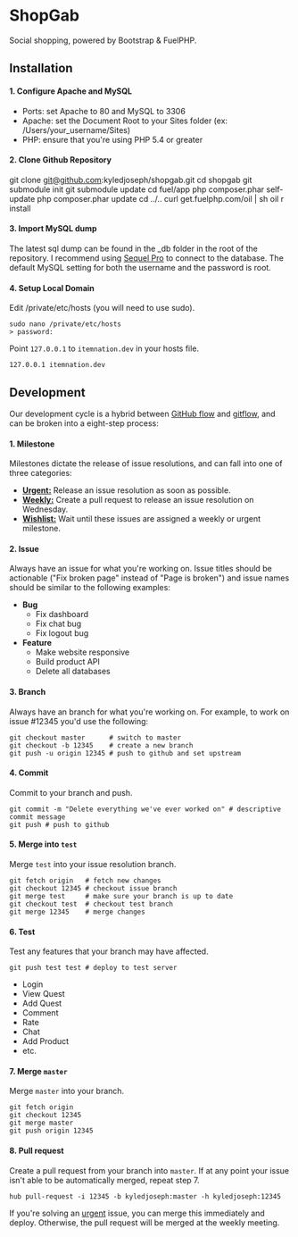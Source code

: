 # ShopGab

Social shopping, powered by Bootstrap & FuelPHP.

## Installation

#### 1. Configure Apache and MySQL

* Ports: set Apache to 80 and MySQL to 3306
* Apache: set the Document Root to your Sites folder (ex: /Users/your_username/Sites)
* PHP: ensure that you're using PHP 5.4 or greater

#### 2. Clone Github Repository

git clone git@github.com:kyledjoseph/shopgab.git
cd shopgab
git submodule init
git submodule update
cd fuel/app
php composer.phar self-update
php composer.phar update
cd ../..
curl get.fuelphp.com/oil | sh
oil r install

#### 3. Import MySQL dump

The latest sql dump can be found in the _db folder in the root of the repository. I recommend using [Sequel Pro](http://www.sequelpro.com) to connect to the database. The default MySQL setting for both the username and the password is root.

#### 4. Setup Local Domain

Edit /private/etc/hosts (you will need to use sudo).

    sudo nano /private/etc/hosts
    > password:

Point `127.0.0.1` to `itemnation.dev` in your hosts file.

    127.0.0.1 itemnation.dev

## Development

Our development cycle is a hybrid between [GitHub flow](http://scottchacon.com/2011/08/31/github-flow.html) and [gitflow](http://nvie.com/posts/a-successful-git-branching-model/), and can be broken into a eight-step process:

#### 1. Milestone

Milestones dictate the release of issue resolutions, and can fall into one of three categories:

* **[Urgent:](https://github.com/kyledjoseph/itemnation/issues?milestone=20)** Release an issue resolution as soon as possible.
* **[Weekly:](https://github.com/kyledjoseph/shopgab/issues/milestones)** Create a pull request to release an issue resolution on Wednesday.
* **[Wishlist:](https://github.com/kyledjoseph/shopgab/issues?milestone=9&state=open)** Wait until these issues are assigned a weekly or urgent milestone.

#### 2. Issue

Always have an issue for what you're working on. Issue titles should be actionable ("Fix broken page" instead of "Page is broken") and issue names should be similar to the following examples:

* **Bug**
  * Fix dashboard
  * Fix chat bug
  * Fix logout bug
* **Feature**
  * Make website responsive
  * Build product API
  * Delete all databases

#### 3. Branch

Always have an branch for what you're working on. For example, to work on issue #12345 you'd use the following:

```
git checkout master      # switch to master
git checkout -b 12345    # create a new branch
git push -u origin 12345 # push to github and set upstream
```

#### 4. Commit

Commit to your branch and push.

```
git commit -m "Delete everything we've ever worked on" # descriptive commit message
git push # push to github
```

#### 5. Merge into `test`

Merge `test` into your issue resolution branch.

```
git fetch origin   # fetch new changes
git checkout 12345 # checkout issue branch
git merge test     # make sure your branch is up to date
git checkout test  # checkout test branch
git merge 12345    # merge changes
```

#### 6. Test

Test any features that your branch may have affected.

```
git push test test # deploy to test server
```

* Login
* View Quest
* Add Quest
* Comment
* Rate
* Chat
* Add Product
* etc.

#### 7. Merge `master`

Merge `master` into your branch.

```
git fetch origin
git checkout 12345
git merge master
git push origin 12345
```

#### 8. Pull request

Create a pull request from your branch into `master`. If at any point your issue isn't able to be automatically merged, repeat step 7.

```
hub pull-request -i 12345 -b kyledjoseph:master -h kyledjoseph:12345
```

If you're solving an [urgent](https://github.com/kyledjoseph/itemnation/issues?milestone=20) issue, you can merge this immediately and deploy. Otherwise, the pull request will be merged at the weekly meeting.